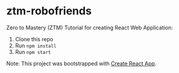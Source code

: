 # ztm-robofriends

Zero to Mastery (ZTM) Tutorial for creating React Web Application:

1. Clone this repo
2. Run `npm install`
4. Run `npm start`

Note: This project was bootstrapped with [Create React App](https://github.com/facebook/create-react-app).
